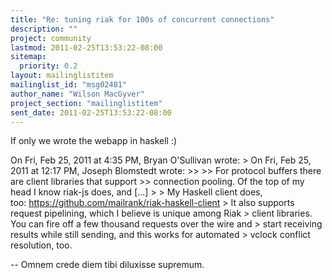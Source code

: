 ```yaml
---
title: "Re: tuning riak for 100s of concurrent connections"
description: ""
project: community
lastmod: 2011-02-25T13:53:22-08:00
sitemap:
  priority: 0.2
layout: mailinglistitem
mailinglist_id: "msg02481"
author_name: "Wilson MacGyver"
project_section: "mailinglistitem"
sent_date: 2011-02-25T13:53:22-08:00
---
```



If only we wrote the webapp in haskell :)

On Fri, Feb 25, 2011 at 4:35 PM, Bryan O'Sullivan  wrote:
&gt; On Fri, Feb 25, 2011 at 12:17 PM, Joseph Blomstedt  wrote:
&gt;&gt;
&gt;&gt; For protocol buffers there are client libraries that support
&gt;&gt; connection pooling. Of the top of my head I know riak-js does, and [...]
&gt;
&gt; My Haskell client does, too: https://github.com/mailrank/riak-haskell-client
&gt; It also supports request pipelining, which I believe is unique among Riak
&gt; client libraries. You can fire off a few thousand requests over the wire and
&gt; start receiving results while still sending, and this works for automated
&gt; vclock conflict resolution, too.

-- 
Omnem crede diem tibi diluxisse supremum.

